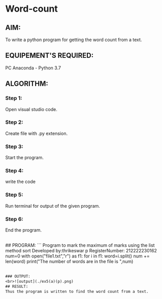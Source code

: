 # Word-count
## AIM:
To write a python program for getting the word count from a text.
## EQUIPEMENT'S REQUIRED: 
PC
Anaconda - Python 3.7
## ALGORITHM: 
### Step 1:
Open visual studio code.
### Step 2:
Create file with .py extension.
### Step 3:
Start the program.
### Step 4:
write the code
### Step 5:
Run terminal for output of the given program.
### Step 6:
End the program.




<br>
## PROGRAM:
```
Program to mark the maximum of marks using the list method sort
Developed by:thrikeswar p
RegisterNumber: 212222230162
num=0
with open("file1.txt","r") as f1:
    for i in f1:
        word=i.split()
        num += len(word)
print("The number of words are in the file is ",num)


```

### OUTPUT:
<br>![output](./ex5(a)(p).png)
## RESULT:
Thus the program is written to find the word count from a text.
